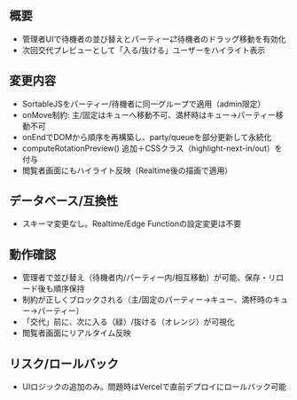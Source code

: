## 概要
- 管理者UIで待機者の並び替えとパーティー⇄待機者のドラッグ移動を有効化
- 次回交代プレビューとして「入る/抜ける」ユーザーをハイライト表示

## 変更内容
- SortableJSをパーティー/待機者に同一グループで適用（admin限定）
- onMove制約: 主/固定はキューへ移動不可、満杯時はキュー→パーティー移動不可
- onEndでDOMから順序を再構築し、party/queueを部分更新して永続化
- computeRotationPreview() 追加＋CSSクラス（highlight-next-in/out）を付与
- 閲覧者画面にもハイライト反映（Realtime後の描画で適用）

## データベース/互換性
- スキーマ変更なし。Realtime/Edge Functionの設定変更は不要

## 動作確認
- 管理者で並び替え（待機者内/パーティー内/相互移動）が可能、保存・リロード後も順序保持
- 制約が正しくブロックされる（主/固定のパーティー→キュー、満杯時のキュー→パーティー）
- 「交代」前に、次に入る（緑）/抜ける（オレンジ）が可視化
- 閲覧者画面にリアルタイム反映

## リスク/ロールバック
- UIロジックの追加のみ。問題時はVercelで直前デプロイにロールバック可能
